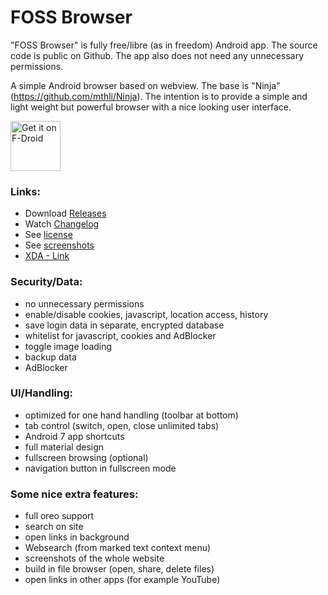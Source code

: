 # FOSS Browser

"FOSS Browser" is fully free/libre (as in freedom) Android app. The source code is public on Github. The app also does not need any unnecessary permissions.

A simple Android browser based on webview. The base is "Ninja" (https://github.com/mthli/Ninja).
The intention is to provide a simple and light weight but powerful browser with a nice looking user interface.

<a href="https://f-droid.org/packages/de.baumann.browser/" target="_blank">
<img src="https://f-droid.org/badge/get-it-on.png" alt="Get it on F-Droid" height="80"/></a>


### Links:
- Download [Releases](https://github.com/scoute-dich/browser/releases)
- Watch [Changelog](https://github.com/scoute-dich/browser/blob/master/CHANGELOG.md)
- See [license](https://github.com/scoute-dich/browser/blob/master/LICENSE.md)
- See [screenshots](https://github.com/scoute-dich/browser/blob/master/SCREENSHOTS.md)
- [XDA - Link](http://forum.xda-developers.com/android/apps-games/app-browser-t3500091)


### Security/Data:

- no unnecessary permissions
- enable/disable cookies, javascript, location access, history
- save login data in separate, encrypted database
- whitelist for javascript, cookies and AdBlocker
- toggle image loading
- backup data
- AdBlocker


### UI/Handling:

- optimized for one hand handling (toolbar at bottom)
- tab control (switch, open, close unlimited tabs)
- Android 7 app shortcuts
- full material design
- fullscreen browsing (optional)
- navigation button in fullscreen mode


### Some nice extra features:

- full oreo support
- search on site
- open links in background
- Websearch (from marked text context menu)
- screenshots of the whole website
- build in file browser (open, share, delete files)
- open links in other apps (for example YouTube)
